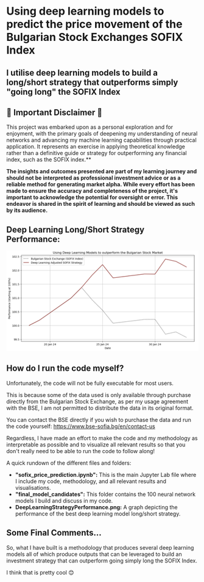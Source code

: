 # Using deep learning models to predict the price movement of the Bulgarian Stock Exchanges SOFIX Index

## I utilise deep learning models to build a long/short strategy that outperforms simply "going long" the SOFIX Index

## 🚨 Important Disclaimer 🚨 

This project was embarked upon as a personal exploration and for enjoyment, with the primary goals of deepening my understanding of neural networks and advancing my machine learning capabilities through practical application. It represents an exercise in applying theoretical knowledge rather than a definitive guide or strategy for outperforming any financial index, such as the SOFIX index.**

**The insights and outcomes presented are part of my learning journey and should not be interpreted as professional investment advice or as a reliable method for generating market alpha. While every effort has been made to ensure the accuracy and completeness of the project, it's important to acknowledge the potential for oversight or error. This endeavor is shared in the spirit of learning and should be viewed as such by its audience.** 


## Deep Learning Long/Short Strategy Performance:

![Deep Learning Long/Short Strategy Performance](https://raw.githubusercontent.com/evgeni-g-georgiev/Bulgarian_Stock_Market_Price_Prediction/master/DeepLearningStrategyPerformance.png)


## How do I run the code myself?

Unfortunately, the code will not be fully executable for most users.

This is because some of the data used is only available through purchase directly from the Bulgarian Stock Exchange, as per my usage agreement with the BSE, I am not permitted to distribute the data in its original format.

You can contact the BSE directly if you wish to purchase the data and run the code yourself: https://www.bse-sofia.bg/en/contact-us

Regardless, I have made an effort to make the code and my methodology as interpretable as possible and to visualize all relevant results so that you don't really need to be able to run the code to follow along!

A quick rundown of the different files and folders:

- **"sofix_price_prediction.ipynb":** This is the main Jupyter Lab file where I include my code, methodology, and all relevant results and visualisations.
- **"final_model_candidates":** This folder contains the 100 neural network models I build and discuss in my code. 
- **DeepLearningStrategyPerformance.png:** A graph depicting the performance of the best deep learning model long/short strategy.


## Some Final Comments...

So, what I have built is a methodology that produces several deep learning models all of which produce outputs that can be leveraged to build an investment strategy that can outperform going simply long the SOFIX Index.

I think that is pretty cool 😊
